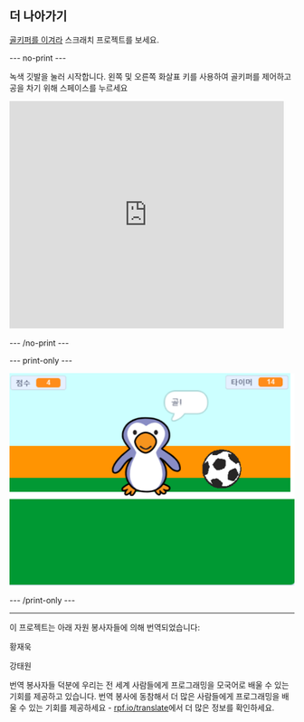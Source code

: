 ## 더 나아가기

[골키퍼를 이겨라](https://projects.raspberrypi.org/ko-KR/projects/beat-the-goalie) 스크래치 프로젝트를 보세요.

--- no-print ---

녹색 깃발을 눌러 시작합니다. 왼쪽 및 오른쪽 화살표 키를 사용하여 골키퍼를 제어하고 공을 차기 위해 <kbd>스페이스</kbd>를 누르세요

<div class="scratch-preview">
  <iframe allowtransparency="true" width="485" height="402" src="https://scratch.mit.edu/projects/embed/285942132/?autostart=false" frameborder="0" scrolling="no"></iframe>
</div>

--- /no-print ---

--- print-only ---

![게임 스크린샷](images/goalie-final.png)

--- /print-only ---


***
이 프로젝트는 아래 자원 봉사자들에 의해 번역되었습니다:

황재욱

강태원

번역 봉사자들 덕분에 우리는 전 세계 사람들에게 프로그래밍을 모국어로 배울 수 있는 기회를 제공하고 있습니다. 번역 봉사에 동참해서 더 많은 사람들에게 프로그래밍을 배울 수 있는 기회를 제공하세요 - [rpf.io/translate](https://rpf.io/translate)에서 더 많은 정보를 확인하세요.
